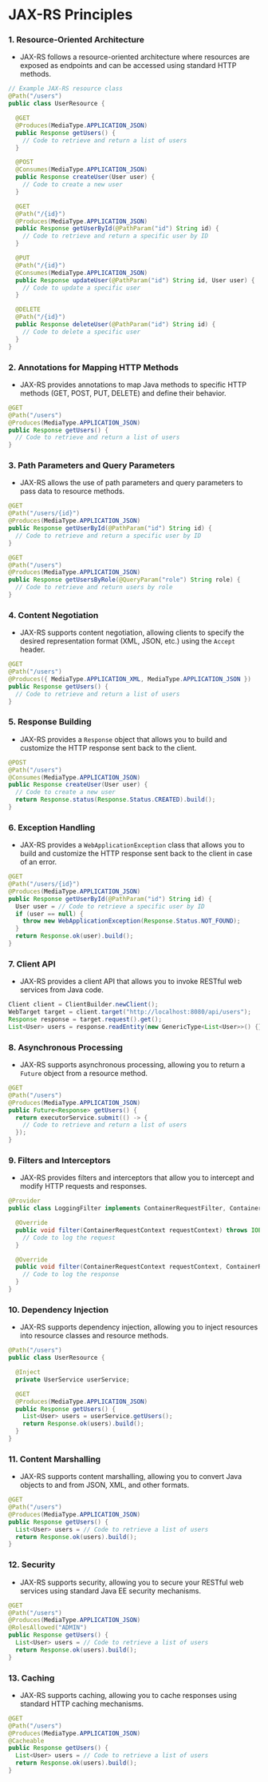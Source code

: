 # JAX-RS Principles

### 1. Resource-Oriented Architecture
- JAX-RS follows a resource-oriented architecture where resources are exposed as endpoints and can be accessed using standard HTTP methods.

```java
// Example JAX-RS resource class
@Path("/users")
public class UserResource {

  @GET
  @Produces(MediaType.APPLICATION_JSON)
  public Response getUsers() {
    // Code to retrieve and return a list of users
  }

  @POST
  @Consumes(MediaType.APPLICATION_JSON)
  public Response createUser(User user) {
    // Code to create a new user
  }

  @GET
  @Path("/{id}")
  @Produces(MediaType.APPLICATION_JSON)
  public Response getUserById(@PathParam("id") String id) {
    // Code to retrieve and return a specific user by ID
  }

  @PUT
  @Path("/{id}")
  @Consumes(MediaType.APPLICATION_JSON)
  public Response updateUser(@PathParam("id") String id, User user) {
    // Code to update a specific user
  }

  @DELETE
  @Path("/{id}")
  public Response deleteUser(@PathParam("id") String id) {
    // Code to delete a specific user
  }
}
```

### 2. Annotations for Mapping HTTP Methods
- JAX-RS provides annotations to map Java methods to specific HTTP methods (GET, POST, PUT, DELETE) and define their behavior.

```java
@GET
@Path("/users")
@Produces(MediaType.APPLICATION_JSON)
public Response getUsers() {
  // Code to retrieve and return a list of users
}
```

### 3. Path Parameters and Query Parameters
- JAX-RS allows the use of path parameters and query parameters to pass data to resource methods.

```java
@GET
@Path("/users/{id}")
@Produces(MediaType.APPLICATION_JSON)
public Response getUserById(@PathParam("id") String id) {
  // Code to retrieve and return a specific user by ID
}

@GET
@Path("/users")
@Produces(MediaType.APPLICATION_JSON)
public Response getUsersByRole(@QueryParam("role") String role) {
  // Code to retrieve and return users by role
}
```

### 4. Content Negotiation
- JAX-RS supports content negotiation, allowing clients to specify the desired representation format (XML, JSON, etc.) using the `Accept` header.

```java
@GET
@Path("/users")
@Produces({ MediaType.APPLICATION_XML, MediaType.APPLICATION_JSON })
public Response getUsers() {
  // Code to retrieve and return a list of users
}
```

### 5. Response Building
- JAX-RS provides a `Response` object that allows you to build and customize the HTTP response sent back to the client.

```java
@POST
@Path("/users")
@Consumes(MediaType.APPLICATION_JSON)
public Response createUser(User user) {
  // Code to create a new user
  return Response.status(Response.Status.CREATED).build();
}
```

### 6. Exception Handling
- JAX-RS provides a `WebApplicationException` class that allows you to build and customize the HTTP response sent back to the client in case of an error.

```java
@GET
@Path("/users/{id}")
@Produces(MediaType.APPLICATION_JSON)
public Response getUserById(@PathParam("id") String id) {
  User user = // Code to retrieve a specific user by ID
  if (user == null) {
    throw new WebApplicationException(Response.Status.NOT_FOUND);
  }
  return Response.ok(user).build();
}
```

### 7. Client API
- JAX-RS provides a client API that allows you to invoke RESTful web services from Java code.

```java
Client client = ClientBuilder.newClient();
WebTarget target = client.target("http://localhost:8080/api/users");
Response response = target.request().get();
List<User> users = response.readEntity(new GenericType<List<User>>() {});
```

### 8. Asynchronous Processing
- JAX-RS supports asynchronous processing, allowing you to return a `Future` object from a resource method.

```java
@GET
@Path("/users")
@Produces(MediaType.APPLICATION_JSON)
public Future<Response> getUsers() {
  return executorService.submit(() -> {
    // Code to retrieve and return a list of users
  });
}
```

### 9. Filters and Interceptors
- JAX-RS provides filters and interceptors that allow you to intercept and modify HTTP requests and responses.

```java
@Provider
public class LoggingFilter implements ContainerRequestFilter, ContainerResponseFilter {

  @Override
  public void filter(ContainerRequestContext requestContext) throws IOException {
    // Code to log the request
  }

  @Override
  public void filter(ContainerRequestContext requestContext, ContainerResponseContext responseContext) throws IOException {
    // Code to log the response
  }
}
```

### 10. Dependency Injection
- JAX-RS supports dependency injection, allowing you to inject resources into resource classes and resource methods.

```java
@Path("/users")
public class UserResource {

  @Inject
  private UserService userService;

  @GET
  @Produces(MediaType.APPLICATION_JSON)
  public Response getUsers() {
    List<User> users = userService.getUsers();
    return Response.ok(users).build();
  }
}
```

### 11. Content Marshalling
- JAX-RS supports content marshalling, allowing you to convert Java objects to and from JSON, XML, and other formats.

```java
@GET
@Path("/users")
@Produces(MediaType.APPLICATION_JSON)
public Response getUsers() {
  List<User> users = // Code to retrieve a list of users
  return Response.ok(users).build();
}
```

### 12. Security
- JAX-RS supports security, allowing you to secure your RESTful web services using standard Java EE security mechanisms.

```java
@GET
@Path("/users")
@Produces(MediaType.APPLICATION_JSON)
@RolesAllowed("ADMIN")
public Response getUsers() {
  List<User> users = // Code to retrieve a list of users
  return Response.ok(users).build();
}
```

### 13. Caching
- JAX-RS supports caching, allowing you to cache responses using standard HTTP caching mechanisms.

```java
@GET
@Path("/users")
@Produces(MediaType.APPLICATION_JSON)
@Cacheable
public Response getUsers() {
  List<User> users = // Code to retrieve a list of users
  return Response.ok(users).build();
}
```
